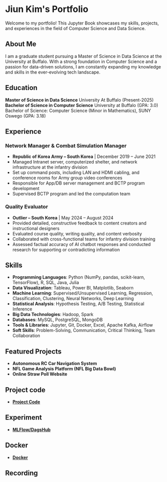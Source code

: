 # Jiun Kim's Portfolio
Welcome to my portfolio! This Jupyter Book showcases my skills, projects, and experiences in the field of Computer Science and Data Science.
## About Me
I am a graduate student pursuing a Master of Science in Data Science at the University at Buffalo. With a strong foundation in Computer Science and a passion for data-driven solutions, I am constantly expanding my knowledge and skills in the ever-evolving tech landscape.
## Education
**Master of Science in Data Science** University At Buffalo (Present-2025)
**Bachelor of Science in Computer Science** University at Buffalo (GPA: 3.0)
Bachelor of Science: Computer Science (Minor in Mathematics), SUNY Oswego (GPA: 3.18)
## Experience
### Network Manager & Combat Simulation Manager
- **Republic of Korea Army – South Korea** | December 2019 – June 2021
- Managed Intranet server, computerized shelter, and network infrastructure at the infantry division
- Set up command posts, including LAN and HDMI cabling, and conference rooms for Army group video conferences
- Responsible for App/DB server management and BCTP program development
- Supervised BCTP program and led the computation team
### Quality Evaluator
- **Outlier – South Korea** | May 2024 – August 2024
- Provided detailed, constructive feedback to content creators and instructional designers
- Evaluated course quality, writing quality, and content verbosity
- Collaborated with cross-functional teams for infantry division training
- Assessed factual accuracy of AI chatbot responses and conducted research for supporting or contradicting information
## Skills
- **Programming Languages**: Python (NumPy, pandas, scikit-learn, TensorFlow), R, SQL, Java, Julia
- **Data Visualization**: Tableau, Power BI, Matplotlib, Seaborn
- **Machine Learning**: Supervised/Unsupervised Learning, Regression, Classification, Clustering, Neural Networks, Deep Learning
- **Statistical Analysis**: Hypothesis Testing, A/B Testing, Statistical Inference
- **Big Data Technologies**: Hadoop, Spark
- **Databases**: MySQL, PostgreSQL, MongoDB
- **Tools & Libraries**: Jupyter, Git, Docker, Excel, Apache Kafka, Airflow
- **Soft Skills**: Problem-Solving, Communication, Critical Thinking, Team Collaboration
## Featured Projects
- **Autonomous RC Car Navigation System**
- **NFL Game Analysis Platform (NFL Big Data Bowl)**
- **Online Straw Poll Website**

## Project code
- **[Project Code](./End-to-End.ipynb)**

## Experiment
- **[MLFlow/DagsHub](https://dagshub.com/kobekim27/EAS503/experiments)**

## Docker
- **[Docker](https://hub.docker.com/repository/docker/jiunkim27/eas503/general)**

## Recording
